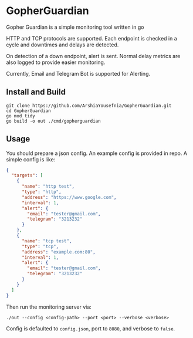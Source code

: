 # GopherGuardian

Gopher Guardian is a simple monitoring tool written in go

HTTP and TCP protocols are supported. Each endpoint is checked in a cycle and downtimes and delays are detected.

On detection of a down endpoint, alert is sent. Normal delay metrics are also logged to provide easier monitoring.

Currently, Email and Telegram Bot is supported for Alerting.

## Install and Build
```shell
git clone https://github.com/ArshiaYousefnia/GopherGuardian.git
cd GopherGuardian
go mod tidy
go build -o out ./cmd/gopherguardian
```

## Usage
You should prepare a json config. An example config is provided in repo. A simple config is like:
```json
{
  "targets": [
    {
      "name": "http test",
      "type": "http",
      "address": "https://www.google.com",
      "interval": 1,
      "alert": {
        "email": "tester@gmail.com",
        "telegram": "3213232"
      }
    },
    {
      "name": "tcp test",
      "type": "tcp",
      "address": "example.com:80",
      "interval": 1,
      "alert": {
        "email": "tester@gmail.com",
        "telegram": "3213232"
      }
    }
  ]
}
```
Then run the monitoring server via:
```shell
./out --config <config-path> --port <port> --verbose <verbose>
```

Config is defaulted to `config.json`, port to `8080`, and verbose to `false`.
